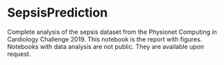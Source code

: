 # SepsisPrediction

Complete analysis of the sepsis dataset from the Physionet Computing in Cardiology Challenge 2019. This notebook is the report with figures. Notebooks with data analysis are not public. They are available upon request.
